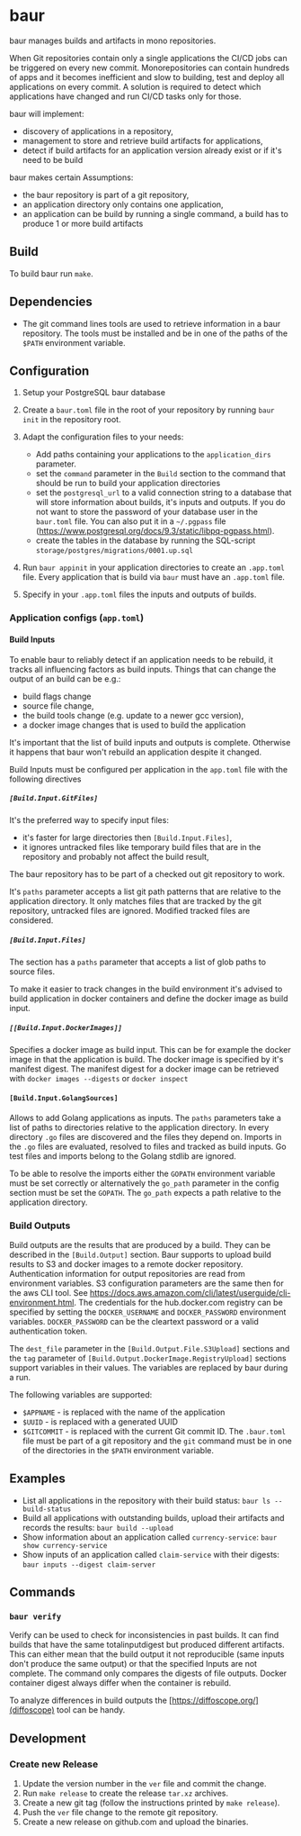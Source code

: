 # baur
baur manages builds and artifacts in mono repositories.

When Git repositories contain only a single applications the CI/CD jobs can be
triggered on every new commit.
Monorepositories can contain hundreds of apps and it becomes inefficient and
slow to building, test and deploy all applications on every commit.
A solution is required to detect which applications have changed and run CI/CD
tasks only for those.

baur will implement:
- discovery of applications in a repository,
- management to store and retrieve build artifacts for applications,
- detect if build artifacts for an application version already exist or if it's
  need to be build

baur makes certain Assumptions:
- the baur repository is part of a git repository,
- an application directory only contains one application,
- an application can be build by running a single command,
  a build has to produce 1 or more build artifacts


## Build
To build baur run `make`.

## Dependencies
- The git command lines tools are used to retrieve information in a baur
  repository. The tools must be installed and be in one of the paths of the
  `$PATH` environment variable.

## Configuration
1. Setup your PostgreSQL baur database
1. Create a `baur.toml` file in the root of your repository by running
   `baur init` in the repository root.

2. Adapt the configuration files to your needs:
   - Add paths containing your applications to the `application_dirs` parameter.
   - set the `command` parameter in the `Build` section to the command that
     should be run to build your application directories
   - set the `postgresql_url` to a valid connection string to a database that
     will store information about builds, it's inputs and outputs.
     If you do not want to store the password of your database user in the
     `baur.toml` file. You can also put it in a `~/.pgpass` file
    (https://www.postgresql.org/docs/9.3/static/libpq-pgpass.html).
   - create the tables in the database by running the SQL-script
     `storage/postgres/migrations/0001.up.sql`

2. Run `baur appinit` in your application directories to create an `.app.toml`
   file.
   Every application that is build via `baur` must have an `.app.toml` file.

3. Specify in your `.app.toml` files the inputs and outputs of builds.

### Application configs (`app.toml`)
#### Build Inputs
To enable baur to reliably detect if an application needs to be rebuild, it
tracks all influencing factors as build inputs.
Things that can change the output of an build can be e.g.:
- build flags change
- source file change,
- the build tools change (e.g. update to a newer gcc version),
- a docker image changes that is used to build the application

It's important that the list of build inputs and outputs is complete. Otherwise
it happens that baur won't rebuild an application despite it changed.

Build Inputs must be configured per application in the `app.toml` file with the
following directives

##### `[Build.Input.GitFiles]`
It's the preferred way to specify input files:
- it's faster for large directories then `[Build.Input.Files]`,
- it ignores untracked files like temporary build files that are in the
    repository and probably not affect the build result,

The baur repository has to be part of a checked out git repository to work.

It's `paths` parameter accepts a list git path patterns that are relative to the
application directory.
It only matches files that are tracked by the git repository, untracked files
are ignored. Modified tracked files are considered.

##### `[Build.Input.Files]`
The section has a `paths` parameter that accepts a list of glob paths to source files.

To make it easier to track changes in the build environment it's advised to
build application in docker containers and define the docker image as build
input.

##### `[[Build.Input.DockerImages]]`
Specifies a docker image as build input. This can be for example the docker
image in that the application is build.
The docker image is specified by it's manifest digest.
The manifest digest for a docker image can be retrieved with
`docker images --digests` or `docker inspect`

#### `[Build.Input.GolangSources]`
Allows to add Golang applications as inputs.
The `paths` parameters take a list of paths to directories relative to the
application directory.
In every directory `.go` files are discovered and the files they depend on.
Imports in the `.go` files are evaluated, resolved to files and tracked as build
inputs.
Go test files and imports belong to the Golang stdlib are ignored.

To be able to resolve the imports either the `GOPATH` environment variable must
be set correctly or alternatively the `go_path` parameter in the config section
must be set the `GOPATH`. The `go_path` expects a path relative to the
application directory.

### Build Outputs
Build outputs are the results that are produced by a build. They can be
described in the `[Build.Output]` section.
Baur supports to upload build results to S3 and docker images to a remote docker
repository.
Authentication information for output repositories are read from environment
variables. S3 configuration parameters are the same then for the aws CLI tool.
See https://docs.aws.amazon.com/cli/latest/userguide/cli-environment.html.
The credentials for the hub.docker.com registry can be specified by setting
the `DOCKER_USERNAME` and `DOCKER_PASSWORD` environment variables.
`DOCKER_PASSWORD` can be the cleartext password or a valid authentication
token.

The `dest_file` parameter in the `[Build.Output.File.S3Upload]` sections and the
`tag` parameter of `[Build.Output.DockerImage.RegistryUpload]` sections support
variables in their values.
The variables are replaced by baur during a run.

The following variables are supported:
- `$APPNAME` - is replaced with the name of the application
- `$UUID` - is replaced with a generated UUID
- `$GITCOMMIT` - is replaced with the current Git commit ID.
                 The `.baur.toml` file must be part of a git repository and the
                 `git` command must be in one of the directories in the `$PATH`
                 environment variable.

## Examples
- List all applications in the repository with their build status:
  `baur ls --build-status`
- Build all applications with outstanding builds, upload their artifacts and
  records the results:
  `baur build --upload`
- Show information about an application called `currency-service`:
  `baur show currency-service`
- Show inputs of an application called `claim-service` with their digests:
  `baur inputs --digest claim-server`

## Commands
### `baur verify`
Verify can be used to check for inconsistencies in past builds.
It can find builds that have the same totalinputdigest but produced different
artifacts. This can either mean that the build output it not reproducible (same
inputs don't produce the same output) or that the specified Inputs are not
complete.
The command only compares the digests of file outputs. Docker container digest
always differ when the container is rebuild.

To analyze differences in build outputs the [https://diffoscope.org/](diffoscope)
tool can be handy.

## Development
### Create new Release
1. Update the version number in the `ver` file and commit the change.
2. Run `make release` to create the release `tar.xz` archives.
3. Create a new git tag (follow the instructions printed by `make release`).
4. Push the `ver` file change to the remote git repository.
5. Create a new release on github.com and upload the binaries.

[modeline]: # ( vi:set tabstop=4 shiftwidth=4 tw=80 expandtab spell spl=en_us : )
